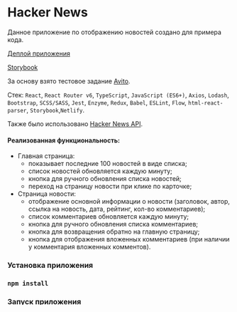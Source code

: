 # Hacker News

Данное приложение по отображению новостей создано для примера кода.

[Деплой приложения](https://boisterous-cranachan-6a78d7.netlify.app)

[Storybook](https://63bd92193d199f0cfea6c9f1--loquacious-unicorn-a32d6f.netlify.app)

За основу взято тестовое задание [Avito](https://github.com/avito-tech/sx-frontend-trainee-assignment).

Стек: `React`, `React Router v6`, `TypeScript`, `JavaScript (ES6+)`, `Axios`, `Lodash`, `Bootstrap`, `SCSS/SASS`, `Jest`, `Enzyme`, `Redux`, `Babel`, `ESLint`, `Flow`, `html-react-parser`, `Storybook`,`Netlify`.

Также было использовано [Hacker News API](https://github.com/HackerNews/API).

#### Реализованная функциональность:
- Главная страница:
  - показывает последние 100 новостей в виде списка;
  - список новостей обновляется каждую минуту;
  - кнопка для ручного обновления списка новостей;
  - переход на страницу новости при клике по карточке;
- Страница новости:
  - отображение основной информации о новости (заголовок, автор, ссылка на новость, дата, рейтинг, кол-во комментариев);
  - список комментариев обновляется каждую минуту;
  - кнопка для ручного обновления списка комментариев;
  - кнопка для возвращения обратно на главную страницу;
  - кнопка для отображения вложенных комментариев (при наличии у комментария вложенных комментов).

### Установка приложения

### `npm install`

### Запуск приложения

### `npm start`

Приложение запускается по адресу [http://localhost:3000](http://localhost:3000)

### Запуск тестов

### `npm test`


